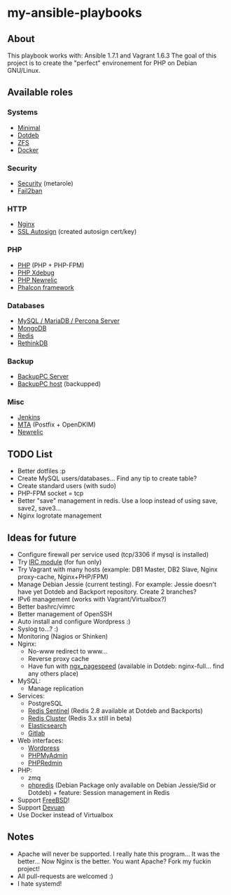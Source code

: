 my-ansible-playbooks
====================

About
-----
This playbook works with: Ansible 1.7.1 and Vagrant 1.6.3
The goal of this project is to create the "perfect" environement for PHP on Debian GNU/Linux.

Available roles
---------------

### Systems 

- [Minimal](roles/minimal)
- [Dotdeb](roles/dotdeb)
- [ZFS](roles/zfs)
- [Docker](roles/docker)


### Security
- [Security](roles/security) (metarole)
- [Fail2ban](roles/fail2ban)

### HTTP

- [Nginx](roles/nginx)
- [SSL Autosign](roles/ssl_autosign) (created autosign cert/key)

### PHP

- [PHP](roles/php) (PHP + PHP-FPM)
- [PHP Xdebug](roles/php-xdebug)
- [PHP Newrelic](roles/php-newrelic)
- [Phalcon framework](roles/php-phalcon)


### Databases

- [MySQL / MariaDB / Percona Server](roles/mysql)
- [MongoDB](roles/mongodb)
- [Redis](roles/redis)
- [RethinkDB](roles/rethinkdb)

### Backup 

- [BackupPC Server](roles/backuppc)
- [BackupPC host](roles/backuppc_host) (backupped)

### Misc

- [Jenkins](roles/jenkins)
- [MTA](roles/mta) (Postfix + OpenDKIM)
- [Newrelic](roles/newrelic_common)



TODO List
---------

- Better dotfiles :p
- Create MySQL users/databases... Find any tip to create table?
- Create standard users (with sudo)
- PHP-FPM socket = tcp
- Better "save" management in redis. Use a loop instead of using save, save2, save3...
- Nginx logrotate management


Ideas for future
----------------

- Configure firewall per service used (tcp/3306 if mysql is installed)
- Try [IRC module](http://docs.ansible.com/irc_module.html) (for fun only)
- Try Vagrant with many hosts (example: DB1 Master, DB2 Slave, Nginx proxy-cache, Nginx+PHP/FPM)
- Manage Debian Jessie (current testing). For example: Jessie doesn't have yet Dotdeb and Backport repository. Create 2 branches?
- IPv6 management (works with Vagrant/Virtualbox?)
- Better bashrc/vimrc
- Better management of OpenSSH
- Auto install and configure Wordpress :)
- Syslog to...? :)
- Monitoring (Nagios or Shinken)
- Nginx:
  - No-www redirect to www...
  - Reverse proxy cache
  - Have fun with [ngx\_pagespeed](https://github.com/pagespeed/ngx_pagespeed) (available in Dotdeb: nginx-full... find any others place)
- MySQL:
  - Manage replication
- Services:
  - PostgreSQL
  - [Redis Sentinel](http://redis.io/topics/sentinel) (Redis 2.8 available at Dotdeb and Backports)
  - [Redis Cluster](http://redis.io/topics/cluster-tutorial) (Redis 3.x still in beta)
  - [Elasticsearch](http://www.elasticsearch.org/guide/en/elasticsearch/reference/current/setup-repositories.html)
  - [Gitlab](https://about.gitlab.com/downloads/)
- Web interfaces:
  - [Wordpress](https://wordpress.org/)
  - [PHPMyAdmin](http://www.phpmyadmin.net)
  - [PHPRedmin](https://github.com/sasanrose/phpredmin)
- PHP:
  - zmq
  - [phpredis](https://github.com/nicolasff/phpredis) (Debian Package only available on Debian Jessie/Sid or Dotdeb) + feature: Session management in Redis
- Support [FreeBSD](http://www.freebsd.org)!
- Support [Devuan](https://www.devuan.org)
- Use Docker instead of Virtualbox

Notes
-----

- Apache will never be supported. I really hate this program... It was the better... Now Nginx is the better. You want Apache? Fork my fuckin project!
- All pull-requests are welcomed :)
- I hate systemd!

